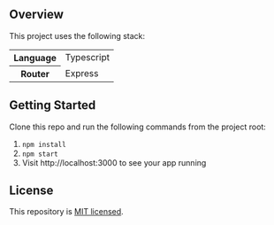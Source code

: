 ## Overview

This project uses the following stack:

<table>
<tr>
  <th>Language</th>
  <td>Typescript</td>
</tr>
<tr>
  <th>Router</th>
  <td>Express</td>
</tr>
</table>

## Getting Started

Clone this repo and run the following commands from the project root:

1. `npm install`
2. `npm start`
3. Visit http://localhost:3000 to see your app running

## License

This repository is [MIT licensed](LICENSE).
